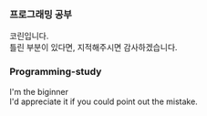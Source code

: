 ### 프로그래밍 공부

코린입니다.  
틀린 부분이 있다면, 지적해주시면 감사하겠습니다.  

### Programming-study

I'm the biginner  
I'd appreciate it if you could point out the mistake.

